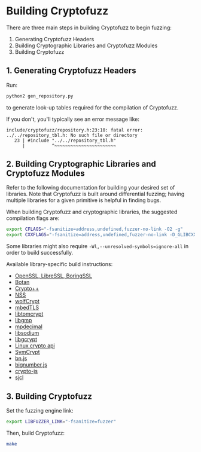 # Building Cryptofuzz

There are three main steps in building Cryptofuzz to begin fuzzing:

 1. Generating Cryptofuzz Headers
 2. Building Cryptographic Libraries and Cryptofuzz Modules
 3. Building Cryptofuzz

## 1. Generating Cryptofuzz Headers

Run:

```sh
python2 gen_repository.py
```

to generate look-up tables required for the compilation of Cryptofuzz.

If you don't, you'll typically see an error message like:

    include/cryptofuzz/repository.h:23:10: fatal error: ../../repository_tbl.h: No such file or directory
       23 | #include "../../repository_tbl.h"
          |          ^~~~~~~~~~~~~~~~~~~~~~~~

## 2. Building Cryptographic Libraries and Cryptofuzz Modules

Refer to the following documentation for building your desired set of
libraries. Note that Cryptofuzz is built around differential fuzzing;
having multiple libraries for a given primitive is helpful in finding
bugs.

When building Cryptofuzz and cryptographic libraries, the suggested
compilation flags are:

```sh
export CFLAGS="-fsanitize=address,undefined,fuzzer-no-link -O2 -g"
export CXXFLAGS="-fsanitize=address,undefined,fuzzer-no-link -D_GLIBCXX_DEBUG -O2 -g"
```

Some libraries might also require `-Wl,--unresolved-symbols=ignore-all` in
order to build successfully.

Available library-specific build instructions:

 - [OpenSSL, LibreSSL, BoringSSL](openssl.md)
 - [Botan](botan.md)
 - [Crypto++](cryptopp.md)
 - [NSS](nss.md)
 - [wolfCrypt](wolfcrypt.md)
 - [mbedTLS](mbedtls.md)
 - [libtomcrypt](libtomcrypt.md)
 - [libgmp](libgmp.md)
 - [mpdecimal](mpdecimal.md)
 - [libsodium](libsodium.md)
 - [libgcrypt](libgcrypt.md)
 - [Linux crypto api](linux.md)
 - [SymCrypt](symcrypt.md)
 - [bn.js](bn.js.md)
 - [bignumber.js](bignumber.js.md)
 - [crypto-js](crypto-js.md)
 - [sjcl](sjcl.md)

## 3. Building Cryptofuzz

Set the fuzzing engine link:

```sh
export LIBFUZZER_LINK="-fsanitize=fuzzer"
```

Then, build Cryptofuzz:

```sh
make
```

